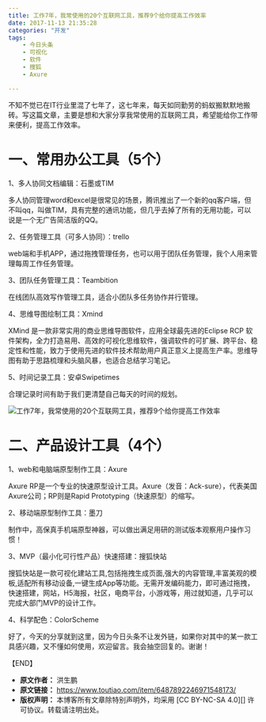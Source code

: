 ```yaml
---
title: 工作7年，我常使用的20个互联网工具，推荐9个给你提高工作效率
date: 2017-11-13 21:35:28
categories: "开发"
tags:
	- 今日头条
	- 可视化
	- 软件
	- 搜狐
	- Axure

---
```


不知不觉已在IT行业里混了七年了，这七年来，每天如同勤劳的蚂蚁搬默默地搬砖。写这篇文章，主要是想和大家分享我常使用的互联网工具，希望能给你工作带来便利，提高工作效率。

# 一、常用办公工具（5个） #

1、多人协同文档编辑：石墨或TIM

多人协同管理word和excel是很常见的场景，腾讯推出了一个新的qq客户端，但不叫qq，叫做TIM，具有完整的通讯功能，但几乎去掉了所有的无用功能，可以说是一个无广告简洁版的QQ。

2、任务管理工具（可多人协同）：trello

web端和手机APP，通过拖拽管理任务，也可以用于团队任务管理，我个人用来管理每周工作任务管理。

3、团队任务管理工具：Teambition

在线团队高效写作管理工具，适合小团队多任务协作并行管理。

4、思维导图绘制工具：Xmind

XMind 是一款非常实用的商业思维导图软件，应用全球最先进的Eclipse RCP 软件架构，全力打造易用、高效的可视化思维软件，强调软件的可扩展、跨平台、稳定性和性能，致力于使用先进的软件技术帮助用户真正意义上提高生产率。思维导图有助于思路梳理和头脑风暴，也适合总结学习笔记。

5、时间记录工具：安卓Swipetimes

合理记录时间有助于我们更清楚自己每天的时间的规划。

![工作7年，我常使用的20个互联网工具，推荐9个给你提高工作效率][7_20_9]

# 二、产品设计工具（4个） #

1、web和电脑端原型制作工具：Axure

Axure RP是一个专业的快速原型设计工具。Axure（发音：Ack-sure），代表美国Axure公司；RP则是Rapid Prototyping（快速原型）的缩写。

2、移动端原型制作工具：墨刀

制作中，高保真手机端原型神器，可以做出满足用研的测试版本观察用户操作习惯！

3、MVP（最小化可行性产品）快速搭建：搜狐快站

搜狐快站是一款可视化建站工具,包括拖拽生成页面,强大的内容管理,丰富美观的模板,适配所有移动设备,一键生成App等功能。无需开发编码能力，即可通过拖拽，快速搭建，网站，H5海报，社区，电商平台，小游戏等，用过就知道，几乎可以完成大部门MVP的设计工作。

4、科学配色：ColorScheme

好了，今天的分享就到这里，因为今日头条不让发外链，如果你对其中的某一款工具感兴趣，又不懂如何使用，欢迎留言。我会抽空回复的。谢谢！  


【END】


[7_20_9]: /pro/os/crawler/I3YE-VJA7-3UUE.jpg
 *  **原文作者：** 洪生鹏
 *  **原文链接：** https://www.toutiao.com/item/6487892246971548173/
 *  **版权声明：** 本博客所有文章除特别声明外，均采用 [CC BY-NC-SA 4.0][] 许可协议。转载请注明出处。